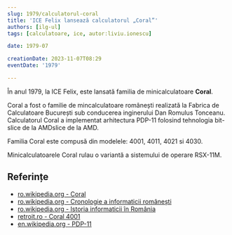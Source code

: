 ```yaml
---
slug: 1979/calculatorul-coral
title: 'ICE Felix lansează calculatorul „Coral”'
authors: [ilg-ul]
tags: [calculatoare, ice, autor:liviu.ionescu]

date: 1979-07

creationDate: 2023-11-07T08:29
eventDate: '1979'

---
```


În anul 1979, la ICE Felix, este lansată familia de minicalculatoare **Coral**.

<!-- truncate -->

Coral a fost o familie de mincalculatoare românești realizată la
Fabrica de Calculatoare București sub conducerea inginerului
Dan Romulus Tonceanu. Calculatorul Coral a implementat arhitectura
PDP-11 folosind tehnologia bit-slice de la AMDslice de la AMD.

Familia Coral este compusă din modelele: 4001, 4011, 4021 si 4030.

Minicalculatoarele Coral rulau o variantă a sistemului de operare RSX-11M.

## Referințe

- [ro.wikipedia.org - Coral](https://ro.wikipedia.org/wiki/CORAL_(computer))
- [ro.wikipedia.org - Cronologie a informaticii românești](https://ro.wikipedia.org/wiki/Cronologie_a_informaticii_românești)
- [ro.wikipedia.org - Istoria informaticii în România](https://ro.wikipedia.org/wiki/Istoria_informaticii_în_România)
- [retroit.ro - Coral 4001](https://retroit.ro/product/coral-4001/)
- [en.wikipedia.org - PDP-11](https://en.wikipedia.org/wiki/PDP-11#Unlicensed_clones)
